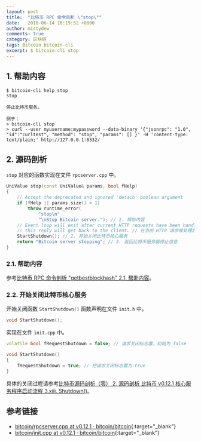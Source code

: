 ```yaml
---
layout: post
title:  "比特币 RPC 命令剖析 \"stop\""
date:   2018-06-14 16:19:52 +0800
author: mistydew
comments: true
category: 区块链
tags: Bitcoin bitcoin-cli
excerpt: $ bitcoin-cli stop
---
```

## 1. 帮助内容

```shell
$ bitcoin-cli help stop
stop

停止比特币服务。

例子：
> bitcoin-cli stop
> curl --user myusername:mypassword --data-binary '{"jsonrpc": "1.0", "id":"curltest", "method": "stop", "params": [] }' -H 'content-type: text/plain;' http://127.0.0.1:8332/
```

## 2. 源码剖析

`stop` 对应的函数实现在文件 `rpcserver.cpp` 中。

```cpp
UniValue stop(const UniValue& params, bool fHelp)
{
    // Accept the deprecated and ignored 'detach' boolean argument
    if (fHelp || params.size() > 1)
        throw runtime_error(
            "stop\n"
            "\nStop Bitcoin server."); // 1. 帮助内容
    // Event loop will exit after current HTTP requests have been handled, so
    // this reply will get back to the client. // 在当前 HTTP 请求被处理后时间循环才会退出
    StartShutdown(); // 2. 开始关闭比特币核心服务
    return "Bitcoin server stopping"; // 3. 返回比特币服务器停止信息
}
```

### 2.1. 帮助内容

参考[比特币 RPC 命令剖析 "getbestblockhash" 2.1. 帮助内容](/blog/2018/05/bitcoin-rpc-command-getbestblockhash.html#21-帮助内容)。

### 2.2. 开始关闭比特币核心服务

开始关闭函数 `StartShutdown()` 函数声明在文件 `init.h` 中。

```cpp
void StartShutdown();
```

实现在文件 `init.cpp` 中。

```cpp
volatile bool fRequestShutdown = false; // 请求关闭标志置，初始为 false

void StartShutdown()
{
    fRequestShutdown = true; // 把请求关闭标志置为 true
}
```

具体的关闭过程请参考[比特币源码剖析（零） 2. 源码剖析 比特币 v0.12.1 核心服务程序启动流程 3.xiii. Shutdown()](/blog/2018/05/the-annotated-bitcoin-sources.html#2-源码剖析)。

## 参考链接

* [bitcoin/rpcserver.cpp at v0.12.1 · bitcoin/bitcoin](https://github.com/bitcoin/bitcoin/blob/v0.12.1/src/rpcserver.cpp){:target="_blank"}
* [bitcoin/init.cpp at v0.12.1 · bitcoin/bitcoin](https://github.com/bitcoin/bitcoin/blob/v0.12.1/src/init.cpp){:target="_blank"}
